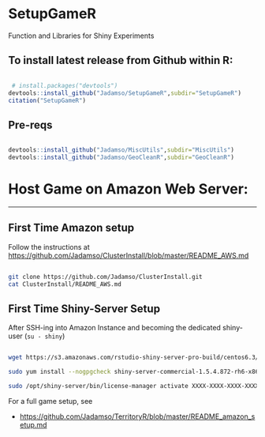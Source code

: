 # SetupGameR
Function and Libraries for Shiny Experiments

## To install latest release from Github within R: 

```r

 # install.packages("devtools")
devtools::install_github("Jadamso/SetupGameR",subdir="SetupGameR")
citation("SetupGameR")

```
## Pre-reqs

```r

devtools::install_github("Jadamso/MiscUtils",subdir="MiscUtils")
devtools::install_github("Jadamso/GeoCleanR",subdir="GeoCleanR")

```




# Host Game on Amazon Web Server: 
---

## First Time Amazon setup
    
Follow the instructions at https://github.com/Jadamso/ClusterInstall/blob/master/README_AWS.md

```bash

git clone https://github.com/Jadamso/ClusterInstall.git
cat ClusterInstall/README_AWS.md

```
<!---
** Other big-memory alternatives on EC2 are
    r4.large (15gb, 10cents/hr)
    r4.xlarge (30gb, 25cents/hr)
    r4.2xlarge (60gb, 50cents/hr)
-->

## First Time Shiny-Server Setup

After SSH-ing into Amazon Instance and becoming the dedicated shiny-user (`su - shiny`)

```bash

wget https://s3.amazonaws.com/rstudio-shiny-server-pro-build/centos6.3/x86_64/shiny-server-commercial-1.5.4.872-rh6-x86_64.rpm 

sudo yum install --nogpgcheck shiny-server-commercial-1.5.4.872-rh6-x86_64.rpm

sudo /opt/shiny-server/bin/license-manager activate XXXX-XXXX-XXXX-XXXX-XXXX-XXXX-XXXX

```

For a full game setup, see
 * https://github.com/Jadamso/TerritoryR/blob/master/README_amazon_setup.md
 

<!--CHECK LATENCY: <.5 is good; >1 is bad
 for x in 'seq 60'; do curl -Ik -w "HTTPcode=%{http_code} TotalTile=%{time_total}\n" http://www.example.com/ -so /dev/null; done
-->


<!-- GIT FORCE PULL
 git fetch --all
 git reset --hard origin/master
 git pull origin master
-->
